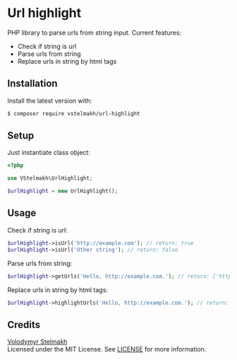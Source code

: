 # Url highlight
PHP library to parse urls from string input. Current features:
- Check if string is url
- Parse urls from string
- Replace urls in string by html tags

## Installation
Install the latest version with:  
```bash
$ composer require vstelmakh/url-highlight
```

## Setup
Just instantiate class object:  
```php
<?php

use VStelmakh\UrlHighlight;

$urlHighlight = new UrlHighlight();
```

## Usage
Check if string is url:  
```php
$urlHighlight->isUrl('http://example.com'); // return: true
$urlHighlight->isUrl('Other string'); // return: false
```

Parse urls from string:  
```php
$urlHighlight->getUrls('Hello, http://example.com.'); // return: ['http://example.com.']
```

Replace urls in string by html tags:  
```php
$urlHighlight->highlightUrls('Hello, http://example.com.'); // return: 'Hello, <a href="http://example.com">http://example.com</a>.'
```

## Credits
[Volodymyr Stelmakh](https://github.com/vstelmakh)  
Licensed under the MIT License. See [LICENSE](LICENSE) for more information.  